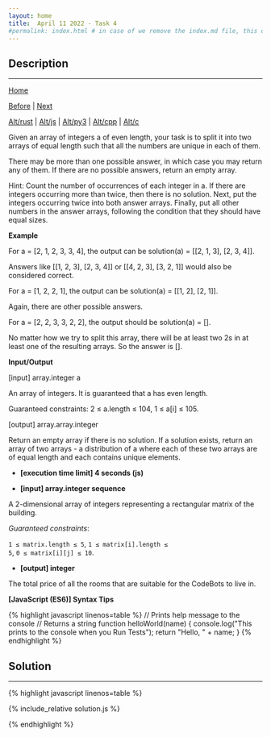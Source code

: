 ```yaml
---
layout: home
title:  April 11 2022 - Task 4
#permalink: index.html # in case of we remove the index.md file, this doc will be the index page
---
```


<div class="row">
<div class="columnStmt" markdown="1">

## Description
------

[Home](../README.md)

[Before](..) | [Next](..)

[Alt/rust](./Alt_rust/README.md) | [Alt/js](./Alt_js/README.html) | [Alt/py3](./Alt_py3/README.md) | [Alt/cpp](./Alt_cpp/README.md) | [Alt/c](./Alt_c/README.md)


Given an array of integers a of even length, your task is to split it into two arrays of equal length such that all the numbers are unique in each of them.

There may be more than one possible answer, in which case you may return any of them. If there are no possible answers, return an empty array.

Hint: Count the number of occurrences of each integer in a. If there are integers occurring more than twice, then there is no solution. Next, put the integers occurring twice into both answer arrays. Finally, put all other numbers in the answer arrays, following the condition that they should have equal sizes.



**Example**

For a = [2, 1, 2, 3, 3, 4], the output can be solution(a) = [[2, 1, 3], [2, 3, 4]].

Answers like [[1, 2, 3], [2, 3, 4]] or [[4, 2, 3], [3, 2, 1]] would also be considered correct.

For a = [1, 2, 2, 1], the output can be solution(a) = [[1, 2], [2, 1]].

Again, there are other possible answers.

For a = [2, 2, 3, 3, 2, 2], the output should be solution(a) = [].

No matter how we try to split this array, there will be at least two 2s in at least one of the resulting arrays. So the answer is [].


**Input/Output**

[input] array.integer a

An array of integers. It is guaranteed that a has even length.

Guaranteed constraints:
2 ≤ a.length ≤ 104,
1 ≤ a[i] ≤ 105.

[output] array.array.integer

Return an empty array if there is no solution. If a solution exists, return an array of two arrays - a distribution of a where each of these two arrays are of equal length and each contains unique elements.






* **[execution time limit] 4 seconds (js)**

* **[input] array.integer sequence**

A 2-dimensional array of integers representing a rectangular matrix of the building.

*Guaranteed constraints*:

<code>1 ≤ matrix.length ≤ 5</code>,
<code>1 ≤ matrix[i].length ≤ 5</code>,
<code>0 ≤ matrix[i][j] ≤ 10</code>.

* **[output] integer**

The total price of all the rooms that are suitable for the CodeBots to live in.

**[JavaScript (ES6)] Syntax Tips**

{% highlight javascript linenos=table %}
// Prints help message to the console
// Returns a string
function helloWorld(name) {
    console.log("This prints to the console when you Run Tests");
    return "Hello, " + name;
}
{% endhighlight %}

</div>
<div class="columnSol" markdown="1">

## Solution
------

{% highlight javascript linenos=table %}

{% include_relative solution.js %}

{% endhighlight %}

</div>
</div>
